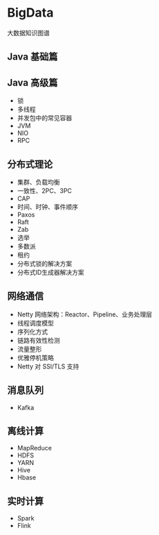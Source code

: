 # BigData
大数据知识图谱

## Java 基础篇
## Java 高级篇
- 锁
- 多线程
- 并发包中的常见容器
- JVM
- NIO
- RPC
## 分布式理论
- 集群、负载均衡
- 一致性、2PC、3PC
- CAP
- 时间、时钟、事件顺序
- Paxos
- Raft
- Zab
- 选举
- 多数派
- 租约
- 分布式锁的解决方案
- 分布式ID生成器解决方案
## 网络通信
- Netty 网络架构：Reactor、Pipeline、业务处理层
- 线程调度模型
- 序列化方式
- 链路有效性检测
- 流量整形
- 优雅停机策略
- Netty 对 SSl/TLS 支持
## 消息队列
- Kafka
## 离线计算
- MapReduce
- HDFS
- YARN
- Hive
- Hbase
## 实时计算
- Spark
- Flink
